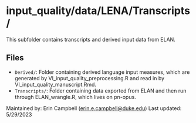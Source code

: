 # input_quality/data/LENA/Transcripts/

This subfolder contains transcripts and derived input data from ELAN.

## Files

- `Derived/`: Folder containing derived language input measures, which are generated by VI_input_quality_preprocessing.R and read in by VI_input_quality_manuscript.Rmd.
- `Transcripts/`: Folder containing data exported from ELAN and then run through ELAN_wrangle.R, which lives on pn-opus.

Maintained by: Erin Campbell (erin.e.campbell@duke.edu)
Last updated: 5/29/2023
